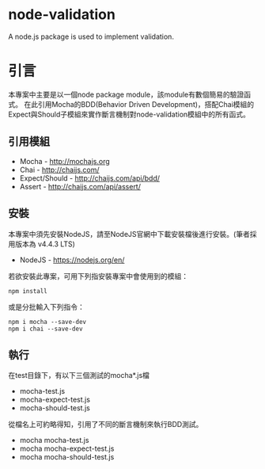# node-validation
A node.js package is used to implement validation.

引言
===========================================================================================

本專案中主要是以一個node package module，該module有數個簡易的驗證函式。
在此引用Mocha的BDD(Behavior Driven Development)，搭配Chai模組的Expect與Should子模組來實作斷言機制對node-validation模組中的所有函式。


引用模組
-------------------------------------------------------------------------------------------

- Mocha - http://mochajs.org
- Chai - http://chaijs.com/
- Expect/Should - http://chaijs.com/api/bdd/
- Assert - http://chaijs.com/api/assert/


安裝
-------------------------------------------------------------------------------------------
本專案中須先安裝NodeJS，請至NodeJS官網中下載安裝檔後進行安裝。(筆者採用版本為 v4.4.3 LTS)

- NodeJS - https://nodejs.org/en/

若欲安裝此專案，可用下列指安裝專案中會使用到的模組：

	npm install
	
或是分批輸入下列指令：

	npm i mocha --save-dev
	npm i chai --save-dev

執行
--------------------------------------------------------------------------------------------
在test目錄下，有以下三個測試的mocha*.js檔

* mocha-test.js
* mocha-expect-test.js
* mocha-should-test.js

從檔名上可約略得知，引用了不同的斷言機制來執行BDD測試。

* mocha mocha-test.js
* mocha mocha-expect-test.js
* mocha mocha-should-test.js
